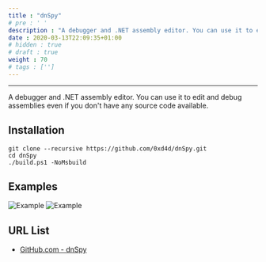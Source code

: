 ```yaml
---
title : "dnSpy"
# pre : ' '
description : "A debugger and .NET assembly editor. You can use it to edit and debug assemblies even if you don't have any source code available."
date : 2020-03-13T22:09:35+01:00
# hidden : true
# draft : true
weight : 70
# tags : ['']
---
```


---

A debugger and .NET assembly editor. You can use it to edit and debug assemblies even if you don't have any source code available.

## Installation

```plain
git clone --recursive https://github.com/0xd4d/dnSpy.git
cd dnSpy
./build.ps1 -NoMsbuild
```

## Examples

![Example](images/example-1.gif)
![Example](images/example-2.gif)

## URL List

- [GitHub.com - dnSpy](https://github.com/0xd4d/dnSpy)
